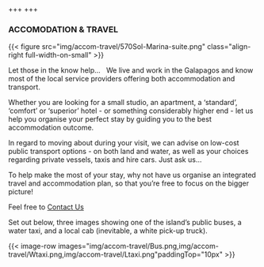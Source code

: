 +++
+++

### ACCOMODATION & TRAVEL

{{< figure src="img/accom-travel/570Sol-Marina-suite.png" class="align-right full-width-on-small" >}}

<span class="strapline">Let those in the know help...</span>
 
We live and work in the Galapagos and know most of the local service providers offering both accommodation and transport.  

Whether you are looking for a small studio, an apartment, a ‘standard’, ‘comfort’ or ‘superior’ hotel - or something considerably higher end - let us help you organise your perfect stay by guiding you to the best accommodation outcome. 

In regard to moving about during your visit, we can advise on low-cost public transport options - on both land and water, as well as your choices regarding private vessels, taxis and hire cars. Just ask us…

To help make the most of your stay, why not have us organise an integrated travel and accommodation plan, so that you’re free to focus on the bigger picture!

Feel free to [Contact Us](/contact)

Set out below, three images showing one of the island’s public buses, a water taxi, and a local cab (inevitable, a white pick-up truck).


{{< image-row images="img/accom-travel/Bus.png,img/accom-travel/Wtaxi.png,img/accom-travel/Ltaxi.png"paddingTop="10px" >}}
